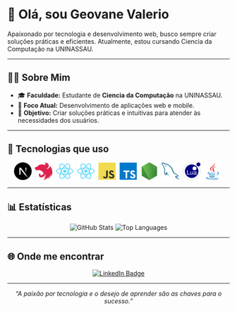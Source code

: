 # 👋 Olá, sou **Geovane Valerio**

Apaixonado por tecnologia e desenvolvimento web, busco sempre criar soluções práticas e eficientes. Atualmente, estou cursando Ciencia da Computação na UNINASSAU.

---

## 🧑‍💻 Sobre Mim

- 🎓 **Faculdade:** Estudante de **Ciencia da Computação** na UNINASSAU.  
- 🌱 **Foco Atual:** Desenvolvimento de aplicações web e mobile.  
- 🎯 **Objetivo:** Criar soluções práticas e intuitivas para atender às necessidades dos usuários.  

---

## 🚀 Tecnologias que uso

<div align="center">
  <img src="https://github.com/devicons/devicon/blob/master/icons/nextjs/nextjs-original.svg" title="NextJS" alt="NextJS" width="40" height="40"/>&nbsp;
  <img src="https://github.com/devicons/devicon/blob/master/icons/nestjs/nestjs-original.svg" title="NestJS" alt="NestJS" width="40" height="40"/>&nbsp;
  <img src="https://github.com/devicons/devicon/blob/master/icons/react/react-original.svg" title="React" alt="React" width="40" height="40"/>&nbsp;
  <img src="https://github.com/devicons/devicon/blob/master/icons/react/react-original.svg" title="React Native" alt="React Native" width="40" height="40"/>&nbsp;
  <img src="https://github.com/devicons/devicon/blob/master/icons/javascript/javascript-original.svg" title="JavaScript" alt="JavaScript" width="40" height="40"/>&nbsp;
  <img src="https://github.com/devicons/devicon/blob/master/icons/typescript/typescript-original.svg" title="TypeScript" alt="TypeScript" width="40" height="40"/>&nbsp;
  <img src="https://github.com/devicons/devicon/blob/master/icons/nodejs/nodejs-original.svg" title="NodeJS" alt="NodeJS" width="40" height="40"/>&nbsp;
  <img src="https://github.com/devicons/devicon/blob/master/icons/mysql/mysql-original.svg" title="MySQL" alt="MySQL" width="40" height="40"/>&nbsp;
  <img src="https://github.com/devicons/devicon/blob/master/icons/lua/lua-original.svg" title="Lua" alt="Lua" width="40" height="40"/>&nbsp;
  <img src="https://github.com/devicons/devicon/blob/master/icons/java/java-original.svg" title="Java" alt="Java" width="40" height="40"/>&nbsp;
</div>


---

## 📊 Estatísticas

<div align="center">
  <img height="180em" src="https://github-readme-stats.vercel.app/api?username=GeovaneVrs&theme=radical&show_icons=true" alt="GitHub Stats"/>
  <img height="180em" src="https://github-readme-stats.vercel.app/api/top-langs/?username=GeovaneVrs&theme=radical&layout=compact" alt="Top Languages"/>
</div>

---

## 🌐 Onde me encontrar

<div align="center">
  <a href="https://www.linkedin.com/in/geovane-valerio-213175297/" target="_blank">
    <img src="https://img.shields.io/badge/LinkedIn-0077B5?style=for-the-badge&logo=linkedin&logoColor=white" alt="LinkedIn Badge"/>
  </a>
</div>

---

<div align="center">
  <em>“A paixão por tecnologia e o desejo de aprender são as chaves para o sucesso.”</em>
</div>
